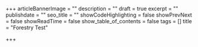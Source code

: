 +++
articleBannerImage = ""
description = ""
draft = true
excerpt = ""
publishdate = ""
seo_title = ""
showCodeHighlighting = false
showPrevNext = false
showReadTime = false
show_table_of_contents = false
tags = []
title = "Forestry Test"

+++
